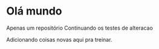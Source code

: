# Olá mundo 

Apenas um repositório
Continuando os testes de alteracao

Adicionando coisas novas aqui pra treinar.
